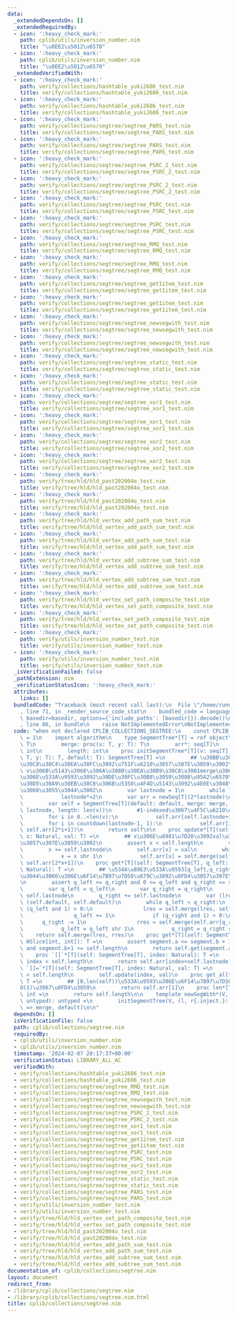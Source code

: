 ```yaml
---
data:
  _extendedDependsOn: []
  _extendedRequiredBy:
  - icon: ':heavy_check_mark:'
    path: cplib/utils/inversion_number.nim
    title: "\u8EE2\u5012\u6570"
  - icon: ':heavy_check_mark:'
    path: cplib/utils/inversion_number.nim
    title: "\u8EE2\u5012\u6570"
  _extendedVerifiedWith:
  - icon: ':heavy_check_mark:'
    path: verify/collections/hashtable_yuki2686_test.nim
    title: verify/collections/hashtable_yuki2686_test.nim
  - icon: ':heavy_check_mark:'
    path: verify/collections/hashtable_yuki2686_test.nim
    title: verify/collections/hashtable_yuki2686_test.nim
  - icon: ':heavy_check_mark:'
    path: verify/collections/segtree/segtree_PARS_test.nim
    title: verify/collections/segtree/segtree_PARS_test.nim
  - icon: ':heavy_check_mark:'
    path: verify/collections/segtree/segtree_PARS_test.nim
    title: verify/collections/segtree/segtree_PARS_test.nim
  - icon: ':heavy_check_mark:'
    path: verify/collections/segtree/segtree_PSRC_2_test.nim
    title: verify/collections/segtree/segtree_PSRC_2_test.nim
  - icon: ':heavy_check_mark:'
    path: verify/collections/segtree/segtree_PSRC_2_test.nim
    title: verify/collections/segtree/segtree_PSRC_2_test.nim
  - icon: ':heavy_check_mark:'
    path: verify/collections/segtree/segtree_PSRC_test.nim
    title: verify/collections/segtree/segtree_PSRC_test.nim
  - icon: ':heavy_check_mark:'
    path: verify/collections/segtree/segtree_PSRC_test.nim
    title: verify/collections/segtree/segtree_PSRC_test.nim
  - icon: ':heavy_check_mark:'
    path: verify/collections/segtree/segtree_RMQ_test.nim
    title: verify/collections/segtree/segtree_RMQ_test.nim
  - icon: ':heavy_check_mark:'
    path: verify/collections/segtree/segtree_RMQ_test.nim
    title: verify/collections/segtree/segtree_RMQ_test.nim
  - icon: ':heavy_check_mark:'
    path: verify/collections/segtree/segtree_get1item_test.nim
    title: verify/collections/segtree/segtree_get1item_test.nim
  - icon: ':heavy_check_mark:'
    path: verify/collections/segtree/segtree_get1item_test.nim
    title: verify/collections/segtree/segtree_get1item_test.nim
  - icon: ':heavy_check_mark:'
    path: verify/collections/segtree/segtree_newsegwith_test.nim
    title: verify/collections/segtree/segtree_newsegwith_test.nim
  - icon: ':heavy_check_mark:'
    path: verify/collections/segtree/segtree_newsegwith_test.nim
    title: verify/collections/segtree/segtree_newsegwith_test.nim
  - icon: ':heavy_check_mark:'
    path: verify/collections/segtree/segtree_static_test.nim
    title: verify/collections/segtree/segtree_static_test.nim
  - icon: ':heavy_check_mark:'
    path: verify/collections/segtree/segtree_static_test.nim
    title: verify/collections/segtree/segtree_static_test.nim
  - icon: ':heavy_check_mark:'
    path: verify/collections/segtree/segtree_xor1_test.nim
    title: verify/collections/segtree/segtree_xor1_test.nim
  - icon: ':heavy_check_mark:'
    path: verify/collections/segtree/segtree_xor1_test.nim
    title: verify/collections/segtree/segtree_xor1_test.nim
  - icon: ':heavy_check_mark:'
    path: verify/collections/segtree/segtree_xor2_test.nim
    title: verify/collections/segtree/segtree_xor2_test.nim
  - icon: ':heavy_check_mark:'
    path: verify/collections/segtree/segtree_xor2_test.nim
    title: verify/collections/segtree/segtree_xor2_test.nim
  - icon: ':heavy_check_mark:'
    path: verify/tree/hld/hld_past202004o_test.nim
    title: verify/tree/hld/hld_past202004o_test.nim
  - icon: ':heavy_check_mark:'
    path: verify/tree/hld/hld_past202004o_test.nim
    title: verify/tree/hld/hld_past202004o_test.nim
  - icon: ':heavy_check_mark:'
    path: verify/tree/hld/hld_vertex_add_path_sum_test.nim
    title: verify/tree/hld/hld_vertex_add_path_sum_test.nim
  - icon: ':heavy_check_mark:'
    path: verify/tree/hld/hld_vertex_add_path_sum_test.nim
    title: verify/tree/hld/hld_vertex_add_path_sum_test.nim
  - icon: ':heavy_check_mark:'
    path: verify/tree/hld/hld_vertex_add_subtree_sum_test.nim
    title: verify/tree/hld/hld_vertex_add_subtree_sum_test.nim
  - icon: ':heavy_check_mark:'
    path: verify/tree/hld/hld_vertex_add_subtree_sum_test.nim
    title: verify/tree/hld/hld_vertex_add_subtree_sum_test.nim
  - icon: ':heavy_check_mark:'
    path: verify/tree/hld/hld_vertex_set_path_composite_test.nim
    title: verify/tree/hld/hld_vertex_set_path_composite_test.nim
  - icon: ':heavy_check_mark:'
    path: verify/tree/hld/hld_vertex_set_path_composite_test.nim
    title: verify/tree/hld/hld_vertex_set_path_composite_test.nim
  - icon: ':heavy_check_mark:'
    path: verify/utils/inversion_number_test.nim
    title: verify/utils/inversion_number_test.nim
  - icon: ':heavy_check_mark:'
    path: verify/utils/inversion_number_test.nim
    title: verify/utils/inversion_number_test.nim
  _isVerificationFailed: false
  _pathExtension: nim
  _verificationStatusIcon: ':heavy_check_mark:'
  attributes:
    links: []
  bundledCode: "Traceback (most recent call last):\n  File \"/home/runner/.local/lib/python3.10/site-packages/onlinejudge_verify/documentation/build.py\"\
    , line 71, in _render_source_code_stat\n    bundled_code = language.bundle(stat.path,\
    \ basedir=basedir, options={'include_paths': [basedir]}).decode()\n  File \"/home/runner/.local/lib/python3.10/site-packages/onlinejudge_verify/languages/nim.py\"\
    , line 86, in bundle\n    raise NotImplementedError\nNotImplementedError\n"
  code: "when not declared CPLIB_COLLECTIONS_SEGTREE:\n    const CPLIB_COLLECTIONS_SEGTREE*\
    \ = 1\n    import algorithm\n    type SegmentTree*[T] = ref object\n        default:\
    \ T\n        merge: proc(x: T, y: T): T\n        arr*: seq[T]\n        lastnode:\
    \ int\n        length: int\n    proc initSegmentTree*[T](v: seq[T], merge: proc(x:\
    \ T, y: T): T, default: T): SegmentTree[T] =\n        ## \u30BB\u30B0\u30E1\u30F3\
    \u30C8\u30C4\u30EA\u30FC\u3092\u751F\u6210\u3057\u307E\u3059\u3002\n        ##\
    \ v\u306B\u5143\u3068\u306A\u308B\u30EA\u30B9\u30C8\u3001merge\u306B\u4E8C\u3064\
    \u306E\u533A\u9593\u3092\u30DE\u30FC\u30B8\u3059\u308B\u95A2\u6570\u3001\u30C7\
    \u30D5\u30A9\u30EB\u30C8\u306B\u5358\u4F4D\u5143\u3092\u4E0E\u3048\u3066\u304F\
    \u3060\u3055\u3044\u3002\n        var lastnode = 1\n        while lastnode < len(v):\n\
    \            lastnode*=2\n        var arr = newSeq[T](2*lastnode)\n        arr.fill(default)\n\
    \        var self = SegmentTree[T](default: default, merge: merge, arr: arr, lastnode:\
    \ lastnode, length: len(v))\n        #1-indexed\u3067\u4F5C\u6210\u3059\u308B\n\
    \        for i in 0..<len(v):\n            self.arr[self.lastnode+i] = v[i]\n\
    \        for i in countdown(lastnode-1, 1):\n            self.arr[i] = self.merge(self.arr[2*i],\
    \ self.arr[2*i+1])\n        return self\n\n    proc update*[T](self: SegmentTree[T],\
    \ x: Natural, val: T) =\n        ## x\u306E\u8981\u7D20\u3092val\u306B\u5909\u66F4\
    \u3057\u307E\u3059\u3002\n        assert x < self.length\n        var x = x\n\
    \        x += self.lastnode\n        self.arr[x] = val\n        while x > 1:\n\
    \            x = x shr 1\n            self.arr[x] = self.merge(self.arr[2*x],\
    \ self.arr[2*x+1])\n    proc get*[T](self: SegmentTree[T], q_left: Natural, q_right:\
    \ Natural): T =\n        ## \u534A\u89E3\u533A\u9593[q_left,q_right)\u306B\u3064\
    \u3044\u3066\u306E\u6F14\u7B97\u7D50\u679C\u3092\u8FD4\u3057\u307E\u3059\u3002\
    \n        assert q_left <= q_right and 0 <= q_left and q_right <= self.length\n\
    \        var q_left = q_left\n        var q_right = q_right\n        q_left +=\
    \ self.lastnode\n        q_right += self.lastnode\n        var (lres, rres) =\
    \ (self.default, self.default)\n        while q_left < q_right:\n            if\
    \ (q_left and 1) > 0:\n                lres = self.merge(lres, self.arr[q_left])\n\
    \                q_left += 1\n            if (q_right and 1) > 0:\n          \
    \      q_right -= 1\n                rres = self.merge(self.arr[q_right], rres)\n\
    \            q_left = q_left shr 1\n            q_right = q_right shr 1\n    \
    \    return self.merge(lres, rres)\n    proc get*[T](self: SegmentTree[T], segment:\
    \ HSlice[int, int]): T =\n        assert segment.a <= segment.b + 1 and 0 <= segment.a\
    \ and segment.b+1 <= self.length\n        return self.get(segment.a, segment.b+1)\n\
    \    proc `[]`*[T](self: SegmentTree[T], index: Natural): T =\n        assert\
    \ index < self.length\n        return self.arr[index+self.lastnode]\n    proc\
    \ `[]=`*[T](self: SegmentTree[T], index: Natural, val: T) =\n        assert index\
    \ < self.length\n        self.update(index, val)\n    proc get_all*[T](self: SegmentTree[T]):\
    \ T =\n        ## [0,len(self))\u533A\u9593\u306E\u6F14\u7B97\u7D50\u679C\u3092\
    O(1)\u3067\u8FD4\u3059\n        return self.arr[1]\n    proc len*[T](self: SegmentTree[T]):\
    \ int =\n        return self.length\n\n    template newSegWith*(V, merge, default:\
    \ untyped): untyped =\n        initSegmentTree(V, (l, r{.inject.}: typeof(default))\
    \ => merge, default)\n\n"
  dependsOn: []
  isVerificationFile: false
  path: cplib/collections/segtree.nim
  requiredBy:
  - cplib/utils/inversion_number.nim
  - cplib/utils/inversion_number.nim
  timestamp: '2024-02-07 20:17:37+00:00'
  verificationStatus: LIBRARY_ALL_AC
  verifiedWith:
  - verify/collections/hashtable_yuki2686_test.nim
  - verify/collections/hashtable_yuki2686_test.nim
  - verify/collections/segtree/segtree_RMQ_test.nim
  - verify/collections/segtree/segtree_RMQ_test.nim
  - verify/collections/segtree/segtree_newsegwith_test.nim
  - verify/collections/segtree/segtree_newsegwith_test.nim
  - verify/collections/segtree/segtree_PSRC_2_test.nim
  - verify/collections/segtree/segtree_PSRC_2_test.nim
  - verify/collections/segtree/segtree_xor1_test.nim
  - verify/collections/segtree/segtree_xor1_test.nim
  - verify/collections/segtree/segtree_get1item_test.nim
  - verify/collections/segtree/segtree_get1item_test.nim
  - verify/collections/segtree/segtree_PSRC_test.nim
  - verify/collections/segtree/segtree_PSRC_test.nim
  - verify/collections/segtree/segtree_xor2_test.nim
  - verify/collections/segtree/segtree_xor2_test.nim
  - verify/collections/segtree/segtree_static_test.nim
  - verify/collections/segtree/segtree_static_test.nim
  - verify/collections/segtree/segtree_PARS_test.nim
  - verify/collections/segtree/segtree_PARS_test.nim
  - verify/utils/inversion_number_test.nim
  - verify/utils/inversion_number_test.nim
  - verify/tree/hld/hld_vertex_set_path_composite_test.nim
  - verify/tree/hld/hld_vertex_set_path_composite_test.nim
  - verify/tree/hld/hld_past202004o_test.nim
  - verify/tree/hld/hld_past202004o_test.nim
  - verify/tree/hld/hld_vertex_add_path_sum_test.nim
  - verify/tree/hld/hld_vertex_add_path_sum_test.nim
  - verify/tree/hld/hld_vertex_add_subtree_sum_test.nim
  - verify/tree/hld/hld_vertex_add_subtree_sum_test.nim
documentation_of: cplib/collections/segtree.nim
layout: document
redirect_from:
- /library/cplib/collections/segtree.nim
- /library/cplib/collections/segtree.nim.html
title: cplib/collections/segtree.nim
---
```


